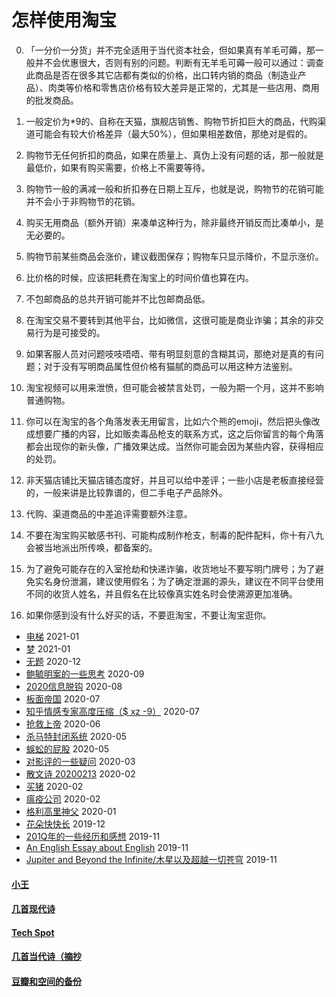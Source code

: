 # 怎样使用淘宝

0. 「一分价一分货」并不完全适用于当代资本社会，但如果真有羊毛可薅，那一般并不会优惠很大，否则有别的问题。判断有无羊毛可薅一般可以通过：调查此商品是否在很多其它店都有类似的价格，出口转内销的商品（制造业产品）、肉类等价格和零售店价格有较大差异是正常的，尤其是一些店用、商用的批发商品。

1. 一般定价为*9的、自称在天猫，旗舰店销售、购物节折扣巨大的商品，代购渠道可能会有较大价格差异（最大50%），但如果相差数倍，那绝对是假的。

2. 购物节无任何折扣的商品，如果在质量上、真伪上没有问题的话，那一般就是最低价，如果有购买需要，价格上不需要等待。

3. 购物节一般的满减一般和折扣券在日期上互斥，也就是说，购物节的花销可能并不会小于非购物节的花销。

4. 购买无用商品（额外开销）来凑单这种行为，除非最终开销反而比凑单小，是无必要的。

5. 购物节前某些商品会涨价，建议截图保存；购物车只显示降价，不显示涨价。

6. 比价格的时候，应该把耗费在淘宝上的时间价值也算在内。

7. 不包邮商品的总共开销可能并不比包邮商品低。

8. 在淘宝交易不要转到其他平台，比如微信，这很可能是商业诈骗；其余的非交易行为是可接受的。

9. 如果客服人员对问题吱吱唔唔、带有明显刻意的含糊其词，那绝对是真的有问题；对于没有写明商品属性但价格有猫腻的商品可以用这种方法鉴别。

10. 淘宝视频可以用来泄愤，但可能会被禁言处罚，一般为期一个月，这并不影响普通购物。

11. 你可以在淘宝的各个角落发表无用留言，比如六个熊的emoji，然后把头像改成想要广播的内容，比如贩卖毒品枪支的联系方式，这之后你留言的每个角落都会出现你的新头像，广播效果达成。当然你可能会因为某些内容，获得相应的处罚。

12. 非天猫店铺比天猫店铺态度好，并且可以给中差评；一些小店是老板直接经营的，一般来讲是比较靠谱的，但二手电子产品除外。

13. 代购、渠道商品的中差追评需要额外注意。

14. 不要在淘宝购买敏感书刊、可能构成制作枪支，制毒的配件配料，你十有八九会被当地派出所传唤，都备案的。

15. 为了避免可能存在的入室抢劫和快递诈骗，收货地址不要写明门牌号；为了避免实名身份泄漏，建议使用假名；为了确定泄漏的源头，建议在不同平台使用不同的收货人姓名，并且假名在比较像真实姓名时会使溯源更加准确。

16. 如果你感到没有什么好买的话，不要逛淘宝，不要让淘宝逛你。

* [电梯](posts/2021-01-e.md) 2021-01
* [梦](posts/2021-01-dream.md) 2021-01
* [无题](posts/2020-12-28-none.md) 2020-12
* [鲍毓明案的一些思考](posts/2020-08-sh.md) 2020-09
* [2020信息脱钩](posts/2020-08-detach.md) 2020-08
* [板面帝国](posts/2020-07-28-bmatrix.md) 2020-07
* [知乎情感专家高度压缩（$ xz -9）](posts/2020-07-zhihu.md) 2020-07
* [抢救上帝](posts/2020-06-rescue-of-god.md) 2020-06
* [杀马特封闭系统](posts/2020-05-21-closure.md) 2020-05
* [蜈蚣的屁股](posts/2020-05-14-ass.md) 2020-05
* [对影评的一些疑问](posts/2020-03-11-mreview.md) 2020-03
* [散文诗 20200213](posts/2020-02-13-v.md) 2020-02
* [买猪](posts/2020-02-09-pig.md) 2020-02
* [瘟疫公司](posts/2020-02-02-ncov.md) 2020-02
* [格利高里神父](posts/2020-01-05-hl2.md) 2020-01
* [花朵快快长](posts/2019-12-21-none.md) 2019-12
* [201Q年的一些经历和感想](posts/2019-11-30-q.md) 2019-11
* [An English Essay about English](posts/2019-11-english.md) 2019-11
* [Jupiter and Beyond the Infinite/木星以及超越一切苍穹](posts/2019-11-26-idx.md) 2019-11

#### [小王](index_wang.md)

#### [几首现代诗](index_mverse.md)

#### [Tech Spot](index_tech.md)

#### [几首当代诗（摘抄](contemporary/intro.md)

#### [豆瓣和空间的备份](index_history.md)
